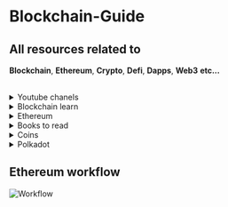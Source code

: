 # Blockchain-Guide
## All resources related to 
 **Blockchain**, **Ethereum**, **Crypto**, **Defi**, **Dapps**, **Web3** **etc...**

<br/>
<details><summary>Youtube chanels</summary>
  
## Youtube Channels
  >[Dapp University](https://www.youtube.com/channel/UCY0xL8V6NzzFcwzHCgB8orQ)
  
  >[Whiteboard Crypto](https://www.youtube.com/channel/UCsYYksPHiGqXHPoHI-fm5sg)
  
  >[EthBuild](https://www.youtube.com/watch?v=30pa790tIIA&list=PLJz1HruEnenCXH7KW7wBCEBnBLOVkiqIi)
</details>

<details><summary>Blockchain learn</summary>
  
## Blockchain learn
  >[Crypto Zombies](https://cryptozombies.io/)
  
</details>

<details><summary>Ethereum</summary>

## Ethereum
  >[Ethereum Docs](https://ethereum.org/)
  
  - ### Programming
    >[Solidity](https://docs.soliditylang.org/en/v0.8.10/)
    
    >[we3.js](https://web3js.readthedocs.io/en/v1.5.2/)
    
    >[.NET Library for Ethereum](https://docs.nethereum.com/en/latest/)
  
  - ### IPFS
    >[IPFS](https://docs.ipfs.io/concepts/what-is-ipfs/#decentralization)
   
  - ### Infura
    >[Infura](https://medium.com/what-is-infura/what-is-infura-59dbdd778455)
    
    >[Infura Docs](https://infura.io/docs)
    
    >[Infura FAQ](https://infura.io/docs)
  
</details>

<details><summary>Books to read</summary>
  
  - ## Books
    >[Metaverse](https://github.com/joYyHack/Blockchain-Guide/files/7737602/9c2a5258-55ca-498e-8268-e4ae10718084.pdf)
  
    >[Defi](https://github.com/joYyHack/Blockchain-Guide/files/7737618/dbbd14a5-c140-4e82-911a-d4b4188a6f07.pdf)
  
    >[Microservices](https://github.com/joYyHack/Blockchain-Guide/files/7737656/Microservices.pdf)

</details>

<details><summary>Coins</summary>
 
## Coins
  >[CoinMarketCup](https://coinmarketcap.com/)
  
  >[CoinGeko](https://www.coingecko.com/en)
  
  - ### Methodologies
    >[CoinMarketCup(Methodologies)](https://support.coinmarketcap.com/hc/en-us/categories/360003242592-Listings-and-Methodologies)
  
    >[CoinGecko(Methodologies)](https://www.coingecko.com/en/methodology)
   
    >[What is market cup?](https://www.investopedia.com/terms/m/marketcapitalization.asp)
    
    >[Traiding pairs](https://cryptocurrencyfacts.com/what-are-trading-pairs-in-cryptocurrency/)
    
  - ### Upcoming Events
    >[CoinMarketCal](https://coinmarketcal.com/)
  
    >[CoinMarketCap(Upcoming)](https://coinmarketcap.com/ico-calendar/upcoming/)
  
</details>

<details><summary>Polkadot</summary>
  
## Polkadot
  >[What is Polkadot](https://www.youtube.com/watch?v=YlAdEQp6ekM)
  
  >[CoinMarketCup info](https://coinmarketcap.com/currencies/polkadot-new/)
  
  - ### Polkacity
    > [Polkacity Explained](https://www.youtube.com/watch?v=owispALAhPc&t=453s) 
    
    > [Polkacity LinkedIn](https://www.linkedin.com/company/polka-city/)
    
    > [Polkacity Reddit](https://www.reddit.com/r/polkacity/)
     
    > [Polkacity Twitter](https://twitter.com/polkacity)
     
    > [Polkacity Yahoo(some interesting news)](https://finance.yahoo.com/news/polka-city-entirely-autonomous-contract-205700051.html?guccounter=1&guce_referrer=aHR0cHM6Ly93d3cuZ29vZ2xlLmNvbS8&guce_referrer_sig=AQAAANN-A9gSpmd0YIgeqZHjJCxVgqR6LUctcoHlRSX-RyBgU8T8659mZ69uiv64X0gv5xsNRsO2ahKk56zDJ-972g0DUhQc4KJtf9JPK2F0NizlVSjEfVpb__nPYLXqfXmvCrjlwGXg85rHWjXBlvb0UKFLxYM9HznObaobQsBa_GxO)
     
    > [Polkacity QA](https://www.polkacity.io/q-a)
    
    > ![image](https://user-images.githubusercontent.com/94608729/144801718-fbc38f83-8edd-44eb-9dd1-813850ad0ed8.png)
 
  - ### Polkabridge
    > [Polkabridge begins its journey](https://coinquora.com/polkabridge-begins-its-journey-on-harmony-blockchain-after-harmony-grant/) 
    
  - ### Polkaswap
  
 </details>
 
 ## Ethereum workflow
![Workflow](https://user-images.githubusercontent.com/94608729/147000189-e128922c-5ef5-43f2-953d-be14411bca2c.png)
